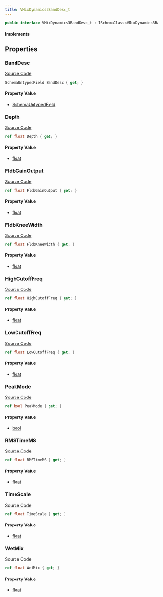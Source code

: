 ```yaml
---
title: VMixDynamics3BandDesc_t
---
```


```csharp
public interface VMixDynamics3BandDesc_t : ISchemaClass<VMixDynamics3BandDesc_t>, ISchemaField, ISchemaClass, INativeHandle
```

#### Implements

## Properties

### BandDesc

[Source Code](https://github.com/swiftly-solution/swiftlys2/blob/beta/managed/src/SwiftlyS2.Generated/Schemas/Interfaces/VMixDynamics3BandDesc_t.cs#L35)

```csharp
SchemaUntypedField BandDesc { get; }
```

#### Property Value

- [SchemaUntypedField](/docs/api/shared/schemas/schemauntypedfield)

### Depth

[Source Code](https://github.com/swiftly-solution/swiftlys2/blob/beta/managed/src/SwiftlyS2.Generated/Schemas/Interfaces/VMixDynamics3BandDesc_t.cs#L22)

```csharp
ref float Depth { get; }
```

#### Property Value

- [float](https://learn.microsoft.com/dotnet/api/system.single)

### FldbGainOutput

[Source Code](https://github.com/swiftly-solution/swiftlys2/blob/beta/managed/src/SwiftlyS2.Generated/Schemas/Interfaces/VMixDynamics3BandDesc_t.cs#L16)

```csharp
ref float FldbGainOutput { get; }
```

#### Property Value

- [float](https://learn.microsoft.com/dotnet/api/system.single)

### FldbKneeWidth

[Source Code](https://github.com/swiftly-solution/swiftlys2/blob/beta/managed/src/SwiftlyS2.Generated/Schemas/Interfaces/VMixDynamics3BandDesc_t.cs#L20)

```csharp
ref float FldbKneeWidth { get; }
```

#### Property Value

- [float](https://learn.microsoft.com/dotnet/api/system.single)

### HighCutoffFreq

[Source Code](https://github.com/swiftly-solution/swiftlys2/blob/beta/managed/src/SwiftlyS2.Generated/Schemas/Interfaces/VMixDynamics3BandDesc_t.cs#L30)

```csharp
ref float HighCutoffFreq { get; }
```

#### Property Value

- [float](https://learn.microsoft.com/dotnet/api/system.single)

### LowCutoffFreq

[Source Code](https://github.com/swiftly-solution/swiftlys2/blob/beta/managed/src/SwiftlyS2.Generated/Schemas/Interfaces/VMixDynamics3BandDesc_t.cs#L28)

```csharp
ref float LowCutoffFreq { get; }
```

#### Property Value

- [float](https://learn.microsoft.com/dotnet/api/system.single)

### PeakMode

[Source Code](https://github.com/swiftly-solution/swiftlys2/blob/beta/managed/src/SwiftlyS2.Generated/Schemas/Interfaces/VMixDynamics3BandDesc_t.cs#L32)

```csharp
ref bool PeakMode { get; }
```

#### Property Value

- [bool](https://learn.microsoft.com/dotnet/api/system.boolean)

### RMSTimeMS

[Source Code](https://github.com/swiftly-solution/swiftlys2/blob/beta/managed/src/SwiftlyS2.Generated/Schemas/Interfaces/VMixDynamics3BandDesc_t.cs#L18)

```csharp
ref float RMSTimeMS { get; }
```

#### Property Value

- [float](https://learn.microsoft.com/dotnet/api/system.single)

### TimeScale

[Source Code](https://github.com/swiftly-solution/swiftlys2/blob/beta/managed/src/SwiftlyS2.Generated/Schemas/Interfaces/VMixDynamics3BandDesc_t.cs#L26)

```csharp
ref float TimeScale { get; }
```

#### Property Value

- [float](https://learn.microsoft.com/dotnet/api/system.single)

### WetMix

[Source Code](https://github.com/swiftly-solution/swiftlys2/blob/beta/managed/src/SwiftlyS2.Generated/Schemas/Interfaces/VMixDynamics3BandDesc_t.cs#L24)

```csharp
ref float WetMix { get; }
```

#### Property Value

- [float](https://learn.microsoft.com/dotnet/api/system.single)

